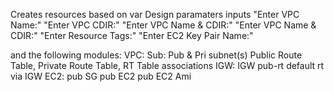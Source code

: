 Creates resources based on var Design paramaters inputs
  "Enter VPC Name:"
  "Enter VPC CDIR:"
  "Enter VPC Name & CDIR:"
  "Enter VPC Name &  CDIR:"
  "Enter Resource Tags:"
  "Enter EC2 Key Pair Name:"

and the following modules:
  VPC:
  Sub:
    Pub & Pri subnet(s)
    Public Route Table,
    Private Route Table,
    RT Table associations
  IGW:
    IGW
    pub-rt default rt via IGW
  EC2:
    pub SG
    pub EC2
    pub EC2 Ami  
